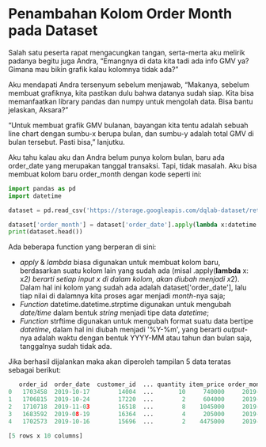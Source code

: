 # Penambahan Kolom Order Month pada Dataset

Salah satu peserta rapat mengacungkan tangan, serta-merta aku melirik padanya begitu juga Andra, “Emangnya di data kita tadi ada info GMV ya? Gimana mau bikin grafik kalau kolomnya tidak ada?”

Aku mendapati Andra tersenyum sebelum menjawab, “Makanya, sebelum membuat grafiknya, kita pastikan dulu bahwa datanya sudah siap. Kita bisa memanfaatkan library pandas dan numpy untuk mengolah data. Bisa bantu jelaskan, Aksara?”

“Untuk membuat grafik GMV bulanan, bayangan kita tentu adalah sebuah line chart dengan sumbu-x berupa bulan, dan sumbu-y adalah total GMV di bulan tersebut. Pasti bisa,” lanjutku.

Aku tahu kalau aku dan Andra belum punya kolom bulan, baru ada order_date yang merupakan tanggal transaksi. Tapi, tidak masalah. Aku bisa membuat kolom baru order_month dengan kode seperti ini:
```python
import pandas as pd
import datetime

dataset = pd.read_csv('https://storage.googleapis.com/dqlab-dataset/retail_raw_reduced.csv')

dataset['order_month'] = dataset['order_date'].apply(lambda x:datetime.datetime.strptime(x, "%Y-%m-%d").strftime('%Y-%m'))
print(dataset.head())
```

Ada beberapa function yang berperan di sini:
* _apply_ & _lambda_ biasa digunakan untuk membuat kolom baru, berdasarkan suatu kolom lain yang sudah ada (misal .apply(**lambda** x: x*2) berarti setiap _input_ x di dalam kolom, akan diubah menjadi x*2). Dalam hal ini kolom yang sudah ada adalah dataset['order_date'], lalu tiap nilai di dalamnya kita proses agar menjadi _month_-nya saja;
* _Function_ datetime.datetime.strptime digunakan untuk mengubah _date/time_ dalam bentuk _string_ menjadi tipe data _datetime_;
* _Function_ strftime digunakan untuk mengubah format suatu data bertipe _datetime_, dalam hal ini diubah menjadi '%Y-%m', yang berarti _output_-nya adalah waktu dengan bentuk YYYY-MM atau tahun dan bulan saja, tanggalnya sudah tidak ada. 

Jika berhasil dijalankan maka akan diperoleh tampilan 5 data teratas sebagai berikut:

```python
   order_id  order_date  customer_id  ... quantity item_price order_month
0   1703458  2019-10-17        14004  ...       10     740000     2019-10
1   1706815  2019-10-24        17220  ...        2     604000     2019-10
2   1710718  2019-11-03        16518  ...        8    1045000     2019-11
3   1683592  2019-08-19        16364  ...        4     205000     2019-08
4   1702573  2019-10-16        15696  ...        2    4475000     2019-10

[5 rows x 10 columns]
```
